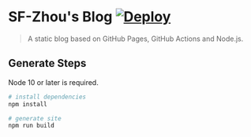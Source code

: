 # SF-Zhou's Blog [![Deploy](https://github.com/SF-Zhou/sf-zhou.github.io/workflows/Deploy/badge.svg)](https://github.com/SF-Zhou/sf-zhou.github.io/actions)

> A static blog based on GitHub Pages, GitHub Actions and Node.js.

## Generate Steps

Node 10 or later is required.

``` bash
# install dependencies
npm install

# generate site
npm run build
```
